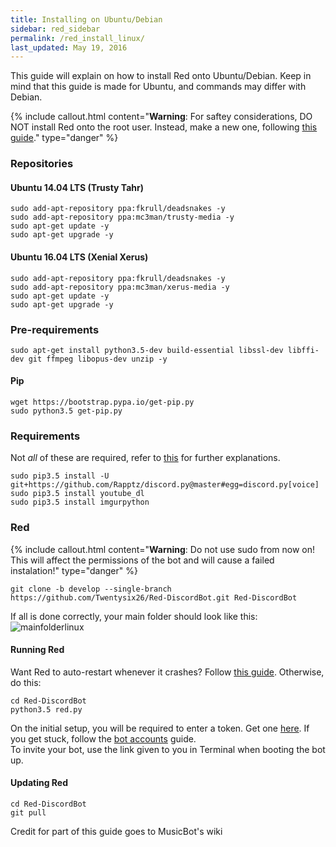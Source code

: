 ```yaml
---
title: Installing on Ubuntu/Debian
sidebar: red_sidebar
permalink: /red_install_linux/
last_updated: May 19, 2016
---
```


This guide will explain on how to install Red onto Ubuntu/Debian. Keep in mind that this guide is made for Ubuntu, and commands may differ with Debian.

{% include callout.html content="**Warning**: For saftey considerations, DO NOT install Red onto the root user. Instead, make a new one, following [this guide](https://help.ubuntu.com/14.04/ubuntu-help/user-add.html)." type="danger" %}


### Repositories

#### Ubuntu 14.04 LTS (Trusty Tahr)
```
sudo add-apt-repository ppa:fkrull/deadsnakes -y
sudo add-apt-repository ppa:mc3man/trusty-media -y
sudo apt-get update -y
sudo apt-get upgrade -y
```

#### Ubuntu 16.04 LTS (Xenial Xerus)
```
sudo add-apt-repository ppa:fkrull/deadsnakes -y
sudo add-apt-repository ppa:mc3man/xerus-media -y
sudo apt-get update -y
sudo apt-get upgrade -y
```

### Pre-requirements
```
sudo apt-get install python3.5-dev build-essential libssl-dev libffi-dev git ffmpeg libopus-dev unzip -y
```

#### Pip
```
wget https://bootstrap.pypa.io/get-pip.py
sudo python3.5 get-pip.py
```


### Requirements
Not *all* of these are required, refer to [this](/Red-Docs/red_win_requirements/) for further explanations.

```
sudo pip3.5 install -U git+https://github.com/Rapptz/discord.py@master#egg=discord.py[voice]
sudo pip3.5 install youtube_dl
sudo pip3.5 install imgurpython
```   

### Red  
{% include callout.html content="**Warning**: Do not use sudo from now on! This will affect the permissions of the bot and will cause a failed instalation!" type="danger" %}

```
git clone -b develop --single-branch https://github.com/Twentysix26/Red-DiscordBot.git Red-DiscordBot
```

If all is done correctly, your main folder should look like this:  
![mainfolderlinux](https://i.imgur.com/9pwxtYm.png)

#### Running Red  
Want Red to auto-restart whenever it crashes? Follow [this guide](/Red-Docs/red_guide_linux_autostart). Otherwise, do this:

```
cd Red-DiscordBot
python3.5 red.py
```

On the initial setup, you will be required to enter a token. Get one [here](https://discordapp.com/developers/applications/me). If you get stuck, follow the [bot accounts](/Red-Docs/red_guide_bot_accounts) guide.  
To invite your bot, use the link given to you in Terminal when booting the bot up.  

#### Updating Red
```
cd Red-DiscordBot
git pull
```

Credit for part of this guide goes to MusicBot's wiki
